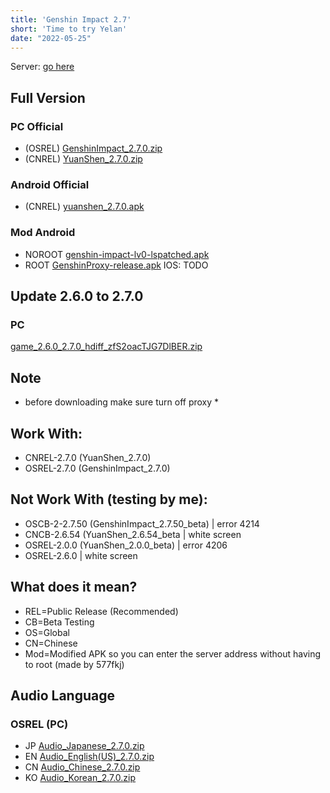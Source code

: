 ```yaml
---
title: 'Genshin Impact 2.7'
short: 'Time to try Yelan'
date: "2022-05-25"
---
```


Server: [go here](https://game.yuuki.me/posts/how-connect)

## Full Version

### PC Official
* (OSREL) [GenshinImpact_2.7.0.zip](https://autopatchhk.yuanshen.com/client_app/download/pc_zip/20220429112415_dDweiEHDnBI6cKmM/GenshinImpact_2.7.0.zip)
* (CNREL) [YuanShen_2.7.0.zip](https://autopatchcn.yuanshen.com/client_app/download/pc_zip/20220510122739_htkJy9BIys9tCMHu/YuanShen_2.7.0.zip)
### Android Official
* (CNREL) [yuanshen_2.7.0.apk](https://autopatchcn.yuanshen.com/client_app/download/Android/20220516191350_a8NUjZ1Vie2blUVC/mihoyo/yuanshen_2.7.0.apk)
### Mod Android
* NOROOT [genshin-impact-lv0-lspatched.apk](https://github.com/577fkj/GenshinProxy/releases/download/releases/genshin-impact-lv0-lspatched.apk)
* ROOT [GenshinProxy-release.apk](https://github.com/577fkj/GenshinProxy/releases/download/releases/GenshinProxy-release.apk)
IOS: TODO

## Update 2.6.0 to 2.7.0
### PC 
[game_2.6.0_2.7.0_hdiff_zfS2oacTJG7DlBER.zip](https://autopatchhk.yuanshen.com/client_app/update/hk4e_global/10/game_2.6.0_2.7.0_hdiff_zfS2oacTJG7DlBER.zip)

## Note
* before downloading make sure turn off proxy *

## Work With:
* CNREL-2.7.0 (YuanShen_2.7.0)
* OSREL-2.7.0 (GenshinImpact_2.7.0)

## Not Work With (testing by me):
* OSCB-2-2.7.50 (GenshinImpact_2.7.50_beta)   | error 4214
* CNCB-2.6.54   (YuanShen_2.6.54_beta         | white screen
* OSREL-2.0.0   (YuanShen_2.0.0_beta)         | error 4206
* OSREL-2.6.0                                 | white screen

## What does it mean?
* REL=Public Release (Recommended)
* CB=Beta Testing
* OS=Global
* CN=Chinese
* Mod=Modified APK so you can enter the server address without having to root (made by 577fkj)

## Audio Language 
### OSREL (PC)
* JP [Audio_Japanese_2.7.0.zip](https://autopatchhk.yuanshen.com/client_app/download/pc_zip/20220429112415_dDweiEHDnBI6cKmM/Audio_Japanese_2.7.0.zip)
* EN [Audio_English(US)_2.7.0.zip](https://autopatchhk.yuanshen.com/client_app/download/pc_zip/20220429112415_dDweiEHDnBI6cKmM/Audio_English(US)_2.7.0.zip)
* CN [Audio_Chinese_2.7.0.zip](https://autopatchhk.yuanshen.com/client_app/download/pc_zip/20220429112415_dDweiEHDnBI6cKmM/Audio_Chinese_2.7.0.zip)
* KO [Audio_Korean_2.7.0.zip](https://autopatchhk.yuanshen.com/client_app/download/pc_zip/20220429112415_dDweiEHDnBI6cKmM/Audio_Korean_2.7.0.zip)